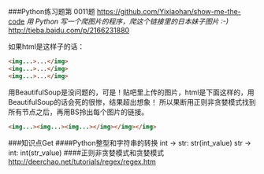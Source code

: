 ###Python练习题第 0011题
https://github.com/Yixiaohan/show-me-the-code
*用 Python 写一个爬图片的程序，爬这个链接里的日本妹子图片 :-)*
http://tieba.baidu.com/p/2166231880

如果html是这样子的话：
```html
<img...>...</img>
<img...>...</img>
<img...>...</img>
```

用BeautifulSoup是没问题的，可是！贴吧里上传的图片，html是下面这样的，用BeautifulSoup的话会死的很惨，结果超出想象！
所以果断用正则非贪婪模式找到所有节点之后，再用BS拎出每个图片的链接。
```html
<img...><img...><img...></img></img></img>
```

###知识点Get
####Python整型和字符串的转换
int -> str: str(int_value)
str -> int: int(str_value)
####正则非贪婪模式和贪婪模式
http://deerchao.net/tutorials/regex/regex.htm
